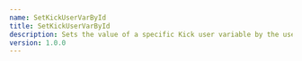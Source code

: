 ```yaml
---
name: SetKickUserVarById
title: SetKickUserVarById
description: Sets the value of a specific Kick user variable by the user's ID
version: 1.0.0
---
```

